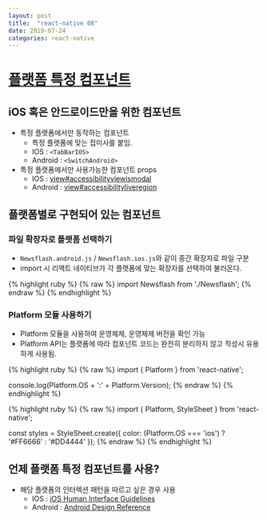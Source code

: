 ```yaml
---
layout: post
title:  "react-native 08"
date: 2019-07-24
categories: react-native
---
```

# [플랫폼 특정 컴포넌트](https://github.com/yanghyeryung/book-study/tree/master/react-native/08/first-project)

## iOS 혹은 안드로이드만을 위한 컴포넌트
- 특정 플랫폼에서만 동작하는 컴포넌트
    - 특정 플랫폼에 맞는 접미사를 붙임.
    - IOS : `<TabBarIOS>`
    - Android : `<SwitchAndroid>`
- 특정 플랫폼에서만 사용가능한 컴포넌트 props
    - IOS : [view#accessibilityviewismodal](https://facebook.github.io/react-native/docs/view#accessibilityviewismodal)
    - Android : [view#accessibilityliveregion](https://facebook.github.io/react-native/docs/view#accessibilityliveregion)

## 플랫폼별로 구현되어 있는 컴포넌트
### 파일 확장자로 플랫폼 선택하기
- `Newsflash.android.js` / `Newsflash.ios.js`와 같이 중간 확장자로 파일 구분
- import 시 리액트 네이티브가 각 플랫폼에 맞는 확장자를 선택하여 불러온다.

{% highlight ruby %}
 {% raw %}
import Newsflash from './Newsflash';
 {% endraw %}
{% endhighlight %}

### Platform 모듈 사용하기
- Platform 모듈을 사용하여 운영체제, 운영체제 버전을 확인 가능
- Platform API는 플랫폼에 따라 컴포넌트 코드는 완전히 분리하지 않고 작성시 유용하게 사용됨.

{% highlight ruby %}
 {% raw %}
import { Platform } from 'react-native';

console.log(Platform.OS + ':' + Platform.Version);
 {% endraw %}
{% endhighlight %}

{% highlight ruby %}
 {% raw %}
import { Platform, StyleSheet } from 'react-native';

const styles = StyleSheet.create({
    color: (Platform.OS === 'ios') ? '#FF6666' : '#DD4444'
});
 {% endraw %}
{% endhighlight %}

## 언제 플랫폼 특정 컴포넌트를 사용?
- 해당 플랫폼의 인터렉션 패턴을 따르고 싶은 경우 사용 
    - IOS : [iOS Human Interface Guidelines](https://developer.apple.com/design/human-interface-guidelines/ios/overview/themes)
    - Android : [Android Design Reference](https://developer.android.com/design/index.html)